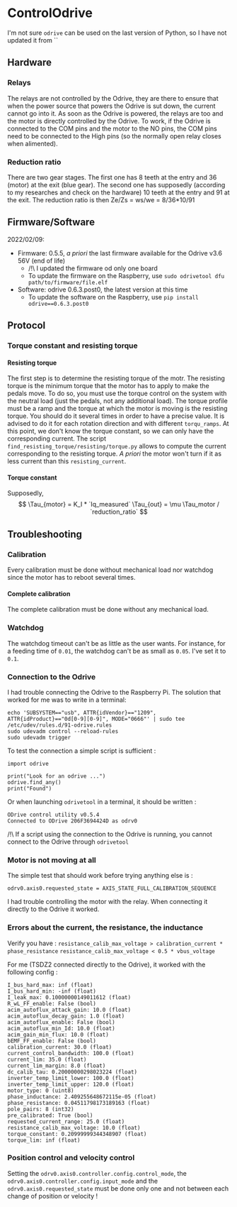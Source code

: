 # ControlOdrive
I'm not sure `odrive` can be used on the last version of Python, so I have not updated it from ``
## Hardware
### Relays
The relays are not controlled by the Odrive, they are there to ensure that when the power source that powers the Odrive is sut down, the current cannot go into it.
As soon as the Odrive is powered, the relays are too and the motor is directly controlled by the Odrive.
To work, if the Odrive is connected to the COM pins and the motor to the NO pins,
the COM pins need to be connected to the High pins (so the normally open relay closes when alimented).
### Reduction ratio
There are two gear stages. The first one has 8 teeth at the entry and 36 (motor) at the exit (blue gear).
The second one has supposedly (according to my researches and check on the hardware) 10 teeth at the entry and 91 at the exit. 
The reduction ratio is then Ze/Zs = ws/we = 8/36*10/91
## Firmware/Software
2022/02/09:
- Firmware: 0.5.5, *a priori* the last firmware available for the Odrive v3.6 56V (end of life)
  - /!\ I updated the firmware od only one board
  - To update the firmware on the Raspberry, use `sudo odrivetool dfu path/to/firmware/file.elf`
- Software: odrive 0.6.3.post0, the latest version at this time
  - To update the software on the Raspberry, use `pip install odrive==0.6.3.post0`
## Protocol
### Torque constant and resisting torque
#### Resisting torque
The first step is to determine the resisting torque of the motr. The resisting torque is the minimum torque that the
motor has to apply to make the pedals move.
To do so, you must use the torque control on the system with the neutral load (just the pedals, not any additional
load). The torque profile must be a ramp and the torque at which the motor is moving is the resisting torque. You 
should do it several times in order to have a precise value. It is advised to do it for each rotation direction and with
different `torqu_ramps`.
At this point, we don't know the torque constant, so we can only have the corresponding current.
The script `find_resisting_torque/resisting/torque.py` allows to compute the current corresponding to the resisting
torque. _A priori_ the motor won't turn if it as less current than this `resisting_current`.
#### Torque constant
Supposedly, 
$$
\Tau_{motor} = K_I * `Iq_measured`
\Tau_{out} = \mu \Tau_motor / `reduction_ratio`
$$
## Troubleshooting
### Calibration
Every calibration must be done without mechanical load nor watchdog since the motor has to reboot several times.
#### Complete calibration
The complete calibration must be done without any mechanical load.
### Watchdog
The watchdog timeout can't be as little as the user wants.
For instance, for a feeding time of `0.01`, the watchdog can't be as small as `0.05`.
I've set it to `0.1`.
### Connection to the Odrive
I had trouble connecting the Odrive to the Raspberry Pi. The solution that worked for me was to write in a terminal:
```
echo 'SUBSYSTEM=="usb", ATTR{idVendor}=="1209", ATTR{idProduct}=="0d[0-9][0-9]", MODE="0666"' | sudo tee /etc/udev/rules.d/91-odrive.rules
sudo udevadm control --reload-rules
sudo udevadm trigger
```
To test the connection a simple script is sufficient :
```
import odrive

print("Look for an odrive ...")
odrive.find_any()
print("Found")
```
Or when launching `odrivetool` in a terminal, it should be written :
```
ODrive control utility v0.5.4
Connected to ODrive 206F3694424D as odrv0
```
/!\ If a script using the connection to the Odrive is running, you cannot connect to the Odrive through `odrivetool`
### Motor is not moving at all
The simple test that should work before trying anything else is :
```
odrv0.axis0.requested_state = AXIS_STATE_FULL_CALIBRATION_SEQUENCE
```
I had trouble controlling the motor with the relay. When connecting it directly to the Odrive it worked.
### Errors about the current, the resistance, the inductance
Verify you have :
`resistance_calib_max_voltage > calibration_current * phase_resistance`
`resistance_calib_max_voltage < 0.5 * vbus_voltage`

For me (TSDZ2 connected directly to the Odrive), it worked with the following config :
```
I_bus_hard_max: inf (float)
I_bus_hard_min: -inf (float)
I_leak_max: 0.10000000149011612 (float)
R_wL_FF_enable: False (bool)
acim_autoflux_attack_gain: 10.0 (float)
acim_autoflux_decay_gain: 1.0 (float)
acim_autoflux_enable: False (bool)
acim_autoflux_min_Id: 10.0 (float)
acim_gain_min_flux: 10.0 (float)
bEMF_FF_enable: False (bool)
calibration_current: 30.0 (float)
current_control_bandwidth: 100.0 (float)
current_lim: 35.0 (float)
current_lim_margin: 8.0 (float)
dc_calib_tau: 0.20000000298023224 (float)
inverter_temp_limit_lower: 100.0 (float)
inverter_temp_limit_upper: 120.0 (float)
motor_type: 0 (uint8)
phase_inductance: 2.409255648672115e-05 (float)
phase_resistance: 0.04511798173189163 (float)
pole_pairs: 8 (int32)
pre_calibrated: True (bool)
requested_current_range: 25.0 (float)
resistance_calib_max_voltage: 10.0 (float)
torque_constant: 0.20999999344348907 (float)
torque_lim: inf (float)
```
### Position control and velocity control
Setting the `odrv0.axis0.controller.config.control_mode`, the `odrv0.axis0.controller.config.input_mode` and the 
`odrv0.axis0.requested_state` must be done only one and not between each change of position or velocity !
